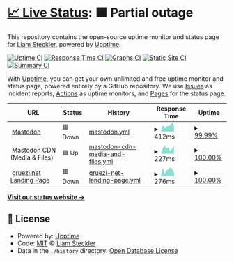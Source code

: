 # [📈 Live Status](https://demo.upptime.js.org): <!--live status--> **🟧 Partial outage**

This repository contains the open-source uptime monitor and status page for [Liam Steckler](https://liamsteckler.com), powered by [Upptime](https://github.com/upptime/upptime).

[![Uptime CI](https://github.com/buckbanzai/status-gruezi-net/workflows/Uptime%20CI/badge.svg)](https://github.com/buckbanzai/status-gruezi-net/actions?query=workflow%3A%22Uptime+CI%22)
[![Response Time CI](https://github.com/buckbanzai/status-gruezi-net/workflows/Response%20Time%20CI/badge.svg)](https://github.com/buckbanzai/status-gruezi-net/actions?query=workflow%3A%22Response+Time+CI%22)
[![Graphs CI](https://github.com/buckbanzai/status-gruezi-net/workflows/Graphs%20CI/badge.svg)](https://github.com/buckbanzai/status-gruezi-net/actions?query=workflow%3A%22Graphs+CI%22)
[![Static Site CI](https://github.com/buckbanzai/status-gruezi-net/workflows/Static%20Site%20CI/badge.svg)](https://github.com/buckbanzai/status-gruezi-net/actions?query=workflow%3A%22Static+Site+CI%22)
[![Summary CI](https://github.com/buckbanzai/status-gruezi-net/workflows/Summary%20CI/badge.svg)](https://github.com/buckbanzai/status-gruezi-net/actions?query=workflow%3A%22Summary+CI%22)

With [Upptime](https://upptime.js.org), you can get your own unlimited and free uptime monitor and status page, powered entirely by a GitHub repository. We use [Issues](https://github.com/buckbanzai/status-gruezi-net/issues) as incident reports, [Actions](https://github.com/buckbanzai/status-gruezi-net/actions) as uptime monitors, and [Pages](https://demo.upptime.js.org) for the status page.

<!--start: status pages-->
<!-- This summary is generated by Upptime (https://github.com/upptime/upptime) -->
<!-- Do not edit this manually, your changes will be overwritten -->
<!-- prettier-ignore -->
| URL | Status | History | Response Time | Uptime |
| --- | ------ | ------- | ------------- | ------ |
| <img alt="" src="https://icons.duckduckgo.com/ip3/mastodon.gruezi.net.ico" height="13"> [Mastodon](https://mastodon.gruezi.net) | 🟥 Down | [mastodon.yml](https://github.com/buckbanzai/status-gruezi-net/commits/HEAD/history/mastodon.yml) | <details><summary><img alt="Response time graph" src="./graphs/mastodon/response-time-week.png" height="20"> 412ms</summary><br><a href="https://status.gruezi.net/history/mastodon"><img alt="Response time 388" src="https://img.shields.io/endpoint?url=https%3A%2F%2Fraw.githubusercontent.com%2Fbuckbanzai%2Fstatus-gruezi-net%2FHEAD%2Fapi%2Fmastodon%2Fresponse-time.json"></a><br><a href="https://status.gruezi.net/history/mastodon"><img alt="24-hour response time 551" src="https://img.shields.io/endpoint?url=https%3A%2F%2Fraw.githubusercontent.com%2Fbuckbanzai%2Fstatus-gruezi-net%2FHEAD%2Fapi%2Fmastodon%2Fresponse-time-day.json"></a><br><a href="https://status.gruezi.net/history/mastodon"><img alt="7-day response time 412" src="https://img.shields.io/endpoint?url=https%3A%2F%2Fraw.githubusercontent.com%2Fbuckbanzai%2Fstatus-gruezi-net%2FHEAD%2Fapi%2Fmastodon%2Fresponse-time-week.json"></a><br><a href="https://status.gruezi.net/history/mastodon"><img alt="30-day response time 398" src="https://img.shields.io/endpoint?url=https%3A%2F%2Fraw.githubusercontent.com%2Fbuckbanzai%2Fstatus-gruezi-net%2FHEAD%2Fapi%2Fmastodon%2Fresponse-time-month.json"></a><br><a href="https://status.gruezi.net/history/mastodon"><img alt="1-year response time 363" src="https://img.shields.io/endpoint?url=https%3A%2F%2Fraw.githubusercontent.com%2Fbuckbanzai%2Fstatus-gruezi-net%2FHEAD%2Fapi%2Fmastodon%2Fresponse-time-year.json"></a></details> | <details><summary><a href="https://status.gruezi.net/history/mastodon">99.99%</a></summary><a href="https://status.gruezi.net/history/mastodon"><img alt="All-time uptime 99.99%" src="https://img.shields.io/endpoint?url=https%3A%2F%2Fraw.githubusercontent.com%2Fbuckbanzai%2Fstatus-gruezi-net%2FHEAD%2Fapi%2Fmastodon%2Fuptime.json"></a><br><a href="https://status.gruezi.net/history/mastodon"><img alt="24-hour uptime 99.96%" src="https://img.shields.io/endpoint?url=https%3A%2F%2Fraw.githubusercontent.com%2Fbuckbanzai%2Fstatus-gruezi-net%2FHEAD%2Fapi%2Fmastodon%2Fuptime-day.json"></a><br><a href="https://status.gruezi.net/history/mastodon"><img alt="7-day uptime 99.99%" src="https://img.shields.io/endpoint?url=https%3A%2F%2Fraw.githubusercontent.com%2Fbuckbanzai%2Fstatus-gruezi-net%2FHEAD%2Fapi%2Fmastodon%2Fuptime-week.json"></a><br><a href="https://status.gruezi.net/history/mastodon"><img alt="30-day uptime 100.00%" src="https://img.shields.io/endpoint?url=https%3A%2F%2Fraw.githubusercontent.com%2Fbuckbanzai%2Fstatus-gruezi-net%2FHEAD%2Fapi%2Fmastodon%2Fuptime-month.json"></a><br><a href="https://status.gruezi.net/history/mastodon"><img alt="1-year uptime 100.00%" src="https://img.shields.io/endpoint?url=https%3A%2F%2Fraw.githubusercontent.com%2Fbuckbanzai%2Fstatus-gruezi-net%2FHEAD%2Fapi%2Fmastodon%2Fuptime-year.json"></a></details>
| <img alt="" src="https://icons.duckduckgo.com/ip3/null.ico" height="13"> Mastodon CDN (Media & Files) | 🟩 Up | [mastodon-cdn-media-and-files.yml](https://github.com/buckbanzai/status-gruezi-net/commits/HEAD/history/mastodon-cdn-media-and-files.yml) | <details><summary><img alt="Response time graph" src="./graphs/mastodon-cdn-media-and-files/response-time-week.png" height="20"> 227ms</summary><br><a href="https://status.gruezi.net/history/mastodon-cdn-media-and-files"><img alt="Response time 310" src="https://img.shields.io/endpoint?url=https%3A%2F%2Fraw.githubusercontent.com%2Fbuckbanzai%2Fstatus-gruezi-net%2FHEAD%2Fapi%2Fmastodon-cdn-media-and-files%2Fresponse-time.json"></a><br><a href="https://status.gruezi.net/history/mastodon-cdn-media-and-files"><img alt="24-hour response time 223" src="https://img.shields.io/endpoint?url=https%3A%2F%2Fraw.githubusercontent.com%2Fbuckbanzai%2Fstatus-gruezi-net%2FHEAD%2Fapi%2Fmastodon-cdn-media-and-files%2Fresponse-time-day.json"></a><br><a href="https://status.gruezi.net/history/mastodon-cdn-media-and-files"><img alt="7-day response time 227" src="https://img.shields.io/endpoint?url=https%3A%2F%2Fraw.githubusercontent.com%2Fbuckbanzai%2Fstatus-gruezi-net%2FHEAD%2Fapi%2Fmastodon-cdn-media-and-files%2Fresponse-time-week.json"></a><br><a href="https://status.gruezi.net/history/mastodon-cdn-media-and-files"><img alt="30-day response time 221" src="https://img.shields.io/endpoint?url=https%3A%2F%2Fraw.githubusercontent.com%2Fbuckbanzai%2Fstatus-gruezi-net%2FHEAD%2Fapi%2Fmastodon-cdn-media-and-files%2Fresponse-time-month.json"></a><br><a href="https://status.gruezi.net/history/mastodon-cdn-media-and-files"><img alt="1-year response time 256" src="https://img.shields.io/endpoint?url=https%3A%2F%2Fraw.githubusercontent.com%2Fbuckbanzai%2Fstatus-gruezi-net%2FHEAD%2Fapi%2Fmastodon-cdn-media-and-files%2Fresponse-time-year.json"></a></details> | <details><summary><a href="https://status.gruezi.net/history/mastodon-cdn-media-and-files">100.00%</a></summary><a href="https://status.gruezi.net/history/mastodon-cdn-media-and-files"><img alt="All-time uptime 99.95%" src="https://img.shields.io/endpoint?url=https%3A%2F%2Fraw.githubusercontent.com%2Fbuckbanzai%2Fstatus-gruezi-net%2FHEAD%2Fapi%2Fmastodon-cdn-media-and-files%2Fuptime.json"></a><br><a href="https://status.gruezi.net/history/mastodon-cdn-media-and-files"><img alt="24-hour uptime 100.00%" src="https://img.shields.io/endpoint?url=https%3A%2F%2Fraw.githubusercontent.com%2Fbuckbanzai%2Fstatus-gruezi-net%2FHEAD%2Fapi%2Fmastodon-cdn-media-and-files%2Fuptime-day.json"></a><br><a href="https://status.gruezi.net/history/mastodon-cdn-media-and-files"><img alt="7-day uptime 100.00%" src="https://img.shields.io/endpoint?url=https%3A%2F%2Fraw.githubusercontent.com%2Fbuckbanzai%2Fstatus-gruezi-net%2FHEAD%2Fapi%2Fmastodon-cdn-media-and-files%2Fuptime-week.json"></a><br><a href="https://status.gruezi.net/history/mastodon-cdn-media-and-files"><img alt="30-day uptime 100.00%" src="https://img.shields.io/endpoint?url=https%3A%2F%2Fraw.githubusercontent.com%2Fbuckbanzai%2Fstatus-gruezi-net%2FHEAD%2Fapi%2Fmastodon-cdn-media-and-files%2Fuptime-month.json"></a><br><a href="https://status.gruezi.net/history/mastodon-cdn-media-and-files"><img alt="1-year uptime 100.00%" src="https://img.shields.io/endpoint?url=https%3A%2F%2Fraw.githubusercontent.com%2Fbuckbanzai%2Fstatus-gruezi-net%2FHEAD%2Fapi%2Fmastodon-cdn-media-and-files%2Fuptime-year.json"></a></details>
| <img alt="" src="https://icons.duckduckgo.com/ip3/gruezi.net.ico" height="13"> [gruezi.net Landing Page](https://gruezi.net) | 🟥 Down | [gruezi-net-landing-page.yml](https://github.com/buckbanzai/status-gruezi-net/commits/HEAD/history/gruezi-net-landing-page.yml) | <details><summary><img alt="Response time graph" src="./graphs/gruezi-net-landing-page/response-time-week.png" height="20"> 276ms</summary><br><a href="https://status.gruezi.net/history/gruezi-net-landing-page"><img alt="Response time 292" src="https://img.shields.io/endpoint?url=https%3A%2F%2Fraw.githubusercontent.com%2Fbuckbanzai%2Fstatus-gruezi-net%2FHEAD%2Fapi%2Fgruezi-net-landing-page%2Fresponse-time.json"></a><br><a href="https://status.gruezi.net/history/gruezi-net-landing-page"><img alt="24-hour response time 319" src="https://img.shields.io/endpoint?url=https%3A%2F%2Fraw.githubusercontent.com%2Fbuckbanzai%2Fstatus-gruezi-net%2FHEAD%2Fapi%2Fgruezi-net-landing-page%2Fresponse-time-day.json"></a><br><a href="https://status.gruezi.net/history/gruezi-net-landing-page"><img alt="7-day response time 276" src="https://img.shields.io/endpoint?url=https%3A%2F%2Fraw.githubusercontent.com%2Fbuckbanzai%2Fstatus-gruezi-net%2FHEAD%2Fapi%2Fgruezi-net-landing-page%2Fresponse-time-week.json"></a><br><a href="https://status.gruezi.net/history/gruezi-net-landing-page"><img alt="30-day response time 296" src="https://img.shields.io/endpoint?url=https%3A%2F%2Fraw.githubusercontent.com%2Fbuckbanzai%2Fstatus-gruezi-net%2FHEAD%2Fapi%2Fgruezi-net-landing-page%2Fresponse-time-month.json"></a><br><a href="https://status.gruezi.net/history/gruezi-net-landing-page"><img alt="1-year response time 287" src="https://img.shields.io/endpoint?url=https%3A%2F%2Fraw.githubusercontent.com%2Fbuckbanzai%2Fstatus-gruezi-net%2FHEAD%2Fapi%2Fgruezi-net-landing-page%2Fresponse-time-year.json"></a></details> | <details><summary><a href="https://status.gruezi.net/history/gruezi-net-landing-page">100.00%</a></summary><a href="https://status.gruezi.net/history/gruezi-net-landing-page"><img alt="All-time uptime 98.47%" src="https://img.shields.io/endpoint?url=https%3A%2F%2Fraw.githubusercontent.com%2Fbuckbanzai%2Fstatus-gruezi-net%2FHEAD%2Fapi%2Fgruezi-net-landing-page%2Fuptime.json"></a><br><a href="https://status.gruezi.net/history/gruezi-net-landing-page"><img alt="24-hour uptime 100.00%" src="https://img.shields.io/endpoint?url=https%3A%2F%2Fraw.githubusercontent.com%2Fbuckbanzai%2Fstatus-gruezi-net%2FHEAD%2Fapi%2Fgruezi-net-landing-page%2Fuptime-day.json"></a><br><a href="https://status.gruezi.net/history/gruezi-net-landing-page"><img alt="7-day uptime 100.00%" src="https://img.shields.io/endpoint?url=https%3A%2F%2Fraw.githubusercontent.com%2Fbuckbanzai%2Fstatus-gruezi-net%2FHEAD%2Fapi%2Fgruezi-net-landing-page%2Fuptime-week.json"></a><br><a href="https://status.gruezi.net/history/gruezi-net-landing-page"><img alt="30-day uptime 100.00%" src="https://img.shields.io/endpoint?url=https%3A%2F%2Fraw.githubusercontent.com%2Fbuckbanzai%2Fstatus-gruezi-net%2FHEAD%2Fapi%2Fgruezi-net-landing-page%2Fuptime-month.json"></a><br><a href="https://status.gruezi.net/history/gruezi-net-landing-page"><img alt="1-year uptime 100.00%" src="https://img.shields.io/endpoint?url=https%3A%2F%2Fraw.githubusercontent.com%2Fbuckbanzai%2Fstatus-gruezi-net%2FHEAD%2Fapi%2Fgruezi-net-landing-page%2Fuptime-year.json"></a></details>

<!--end: status pages-->

[**Visit our status website →**](https://demo.upptime.js.org)

## 📄 License

- Powered by: [Upptime](https://github.com/upptime/upptime)
- Code: [MIT](./LICENSE) © [Liam Steckler](https://liamsteckler.com)
- Data in the `./history` directory: [Open Database License](https://opendatacommons.org/licenses/odbl/1-0/)
